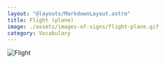 ```yaml
---
layout: "@layouts/MarkdownLayout.astro"
title: Flight (plane)
image: ./assets/images-of-signs/flight-plane.gif
category: Vocabulary
---
```


![Flight](@signs/flight-plane.gif)
